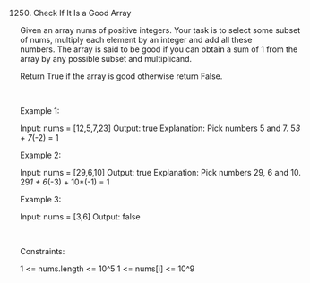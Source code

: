 1250. Check If It Is a Good Array

Given an array nums of positive integers. Your task is to select some subset of nums, multiply each element by an integer and add all these numbers. The array is said to be good if you can obtain a sum of 1 from the array by any possible subset and multiplicand.

Return True if the array is good otherwise return False.

 

Example 1:

Input: nums = [12,5,7,23]
Output: true
Explanation: Pick numbers 5 and 7.
5*3 + 7*(-2) = 1


Example 2:

Input: nums = [29,6,10]
Output: true
Explanation: Pick numbers 29, 6 and 10.
29*1 + 6*(-3) + 10*(-1) = 1


Example 3:

Input: nums = [3,6]
Output: false


 

Constraints:

1 <= nums.length <= 10^5
1 <= nums[i] <= 10^9